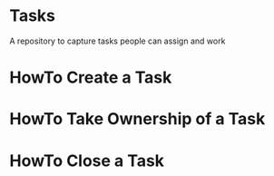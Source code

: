# Tasks
A repository to capture tasks people can assign and work

# HowTo Create a Task


# HowTo Take Ownership of a Task


# HowTo Close a Task
